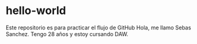 # hello-world
Este repositorio es para practicar el flujo de GitHub
Hola, me llamo Sebas Sanchez. Tengo 28 años y estoy cursando DAW.
